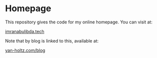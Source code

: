 Homepage
==========

This repository gives the code for my online homepage. You can visit at:

[imranabulibda.tech](https://www.imranabulibda.tech)

Note that by blog is linked to this, available at:

[yan-holtz.com/blog](https://www.yan-holtz.com/blog)


